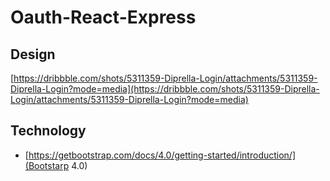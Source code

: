 # Oauth-React-Express

## Design
[https://dribbble.com/shots/5311359-Diprella-Login/attachments/5311359-Diprella-Login?mode=media](https://dribbble.com/shots/5311359-Diprella-Login/attachments/5311359-Diprella-Login?mode=media)

## Technology
 - [https://getbootstrap.com/docs/4.0/getting-started/introduction/](Bootstarp 4.0)